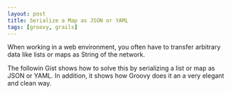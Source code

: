 ```yaml
---
layout: post
title: Serialize a Map as JSON or YAML
tags: [groovy, grails]
---
```


When working in a web environment, you often have to transfer arbitrary data like lists or maps as String of the network.

The followin Gist shows how to solve this by serializing a list or map as JSON or YAML. In addition, it 
shows how Groovy does it an a very elegant and clean way.

<script src="https://gist.github.com/rdmueller/793d262862270eda8d3a0b5c2e9e46da.js"></script>
